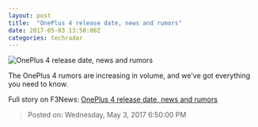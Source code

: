 ```yaml
---
layout: post
title:  "OnePlus 4 release date, news and rumors"
date: 2017-05-03 13:50:00Z
categories: techradar
---
```


![OnePlus 4 release date, news and rumors](http://cdn.mos.cms.futurecdn.net/3c42d6b1adcad33dd91b6fa4e97abe50-1200-80.jpg)

The OnePlus 4 rumors are increasing in volume, and we've got everything you need to know.


Full story on F3News: [OnePlus 4 release date, news and rumors](http://www.f3nws.com/n/cYEPWJ)

> Posted on: Wednesday, May 3, 2017 6:50:00 PM

